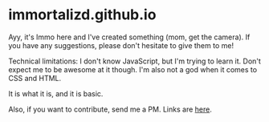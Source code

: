 # immortalizd.github.io

Ayy, it's Immo here and I've created something (mom, get the camera).
If you have any suggestions, please don't hesitate to give them to me!

Technical limitations:
I don't know JavaScript, but I'm trying to learn it. Don't expect me to be awesome at it though.
I'm also not a god when it comes to CSS and HTML.

It is what it is, and it is basic.

Also, if you want to contribute, send me a PM. Links are [here](http://immortalizd.github.io/index.html).
